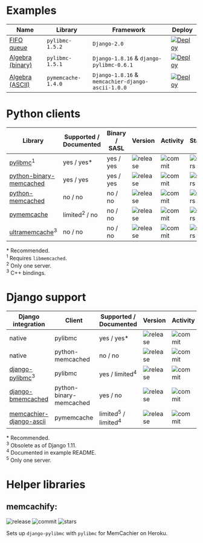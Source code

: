 # Examples

| Name | Library | Framework | Deploy |
| ---  | ---     | ---       | ---    |
| [FIFO queue](https://github.com/memcachier/examples-django2) | `pylibmc-1.5.2` | `Django-2.0` | [![Deploy](https://www.herokucdn.com/deploy/button.png)](https://heroku.com/deploy?template=http://github.com/memcachier/examples-django2) |
| [Algebra (binary)](https://github.com/memcachier/examples-django) | `pylibmc-1.5.1` | `Django-1.8.16` & `django-pylibmc-0.6.1` | [![Deploy](https://www.herokucdn.com/deploy/button.png)](https://heroku.com/deploy?template=http://github.com/memcachier/examples-django) |
| [Algebra (ASCII)](https://github.com/memcachier/examples-django3) | `pymemcache-1.4.0` | `Django-1.8.16` & `memcachier-django-ascii-1.0.0` | [![Deploy](https://www.herokucdn.com/deploy/button.png)](https://heroku.com/deploy?template=http://github.com/memcachier/examples-django3) |


# Python clients

| Library | Supported / Documented | Binary / SASL | Version | Activity | Stars |
| ---     | ---                    | ---           | ---     | ---      | ---   |
| [pylibmc](https://github.com/lericson/pylibmc)<sup>1</sup> | yes / yes\* | yes / yes |  ![release](https://img.shields.io/pypi/v/pylibmc.svg?maxAge=3600) | ![commit](https://img.shields.io/github/last-commit/lericson/pylibmc/master.svg?maxAge=3600) | ![stars](https://img.shields.io/github/stars/lericson/pylibmc.svg?style=social&maxAge=3600) |
| [python-binary-memcached](https://github.com/jaysonsantos/python-binary-memcached) | yes / yes | yes / yes | ![release](https://img.shields.io/pypi/v/python-binary-memcached.svg?maxAge=3600) | ![commit](https://img.shields.io/github/last-commit/jaysonsantos/python-binary-memcached/master.svg?maxAge=3600) | ![stars](https://img.shields.io/github/stars/jaysonsantos/python-binary-memcached.svg?style=social&maxAge=3600) |
| [python-memcached](https://github.com/linsomniac/python-memcached) | no / no | no / no |   ![release](https://img.shields.io/pypi/v/python-memcached.svg?maxAge=3600) | ![commit](https://img.shields.io/github/last-commit/linsomniac/python-memcached/master.svg?maxAge=3600) | ![stars](https://img.shields.io/github/stars/linsomniac/python-memcached.svg?style=social&maxAge=3600) |
| [pymemcache](https://github.com/pinterest/pymemcache) | limited<sup>2</sup> / no | no / no |   ![release](https://img.shields.io/pypi/v/pymemcache.svg?maxAge=3600) | ![commit](https://img.shields.io/github/last-commit/pinterest/pymemcache/master.svg?maxAge=3600) | ![stars](https://img.shields.io/github/stars/pinterest/pymemcache.svg?style=social&maxAge=3600) |
| [ultramemcache](https://github.com/esnme/ultramemcache)<sup>3</sup> | no / no | no / no |   ![release](https://img.shields.io/pypi/v/umemcache.svg?maxAge=3600) | ![commit](https://img.shields.io/github/last-commit/esnme/ultramemcache/master.svg?maxAge=3600) | ![stars](https://img.shields.io/github/stars/esnme/ultramemcache.svg?style=social&maxAge=3600) |

\* Recommended.  
<sup>1</sup> Requires `libmemcached`.  
<sup>2</sup> Only one server.  
<sup>3</sup> C++ bindings.

# Django support

| Django integration | Client | Supported / Documented | Version | Activity | Stars |
| ---                | ---    | ---       | ---     | ---      | ---   |
| native | pylibmc | yes / yes* | ![release](https://img.shields.io/pypi/v/django.svg?maxAge=3600) | ![commit](https://img.shields.io/github/last-commit/django/django/master.svg?maxAge=3600) | ![stars](https://img.shields.io/github/stars/django/django.svg?style=social&maxAge=3600) |
| native | python-memcached | no / no | ![release](https://img.shields.io/pypi/v/django.svg?maxAge=3600) | ![commit](https://img.shields.io/github/last-commit/django/django/master.svg?maxAge=3600) | ![stars](https://img.shields.io/github/stars/django/django.svg?style=social&maxAge=3600) |
| [django-pylibmc](https://github.com/django-pylibmc/django-pylibmc)<sup>3</sup> | pylibmc | yes / limited<sup>4</sup> | ![release](https://img.shields.io/pypi/v/django-pylibmc.svg?maxAge=3600) | ![commit](https://img.shields.io/github/last-commit/django-pylibmc/django-pylibmc/master.svg?maxAge=3600) | ![stars](https://img.shields.io/github/stars/django-pylibmc/django-pylibmc.svg?style=social&maxAge=3600) |
| [django-bmemcached](https://github.com/jaysonsantos/django-bmemcached) | python-binary-memcached | yes / no | ![release](https://img.shields.io/pypi/v/django-bmemcached.svg?maxAge=3600) | ![commit](https://img.shields.io/github/last-commit/jaysonsantos/django-bmemcached/master.svg?maxAge=3600) | ![stars](https://img.shields.io/github/stars/jaysonsantos/django-bmemcached.svg?style=social&maxAge=3600) |
| [memcachier-django-ascii](https://github.com/memcachier/django-ascii) | pymemcache | limited<sup>5</sup> / limited<sup>4</sup> | ![release](https://img.shields.io/pypi/v/memcachier-django-ascii.svg?maxAge=3600) | ![commit](https://img.shields.io/github/last-commit/memcachier/django-ascii/master.svg?maxAge=3600) | ![stars](https://img.shields.io/github/stars/memcachier/django-ascii.svg?style=social&maxAge=3600) |

\* Recommended.  
<sup>3</sup> Obsolete as of Django 1.11.  
<sup>4</sup> Documented in example README.  
<sup>5</sup> Only one server.

# Helper libraries

## memcachify:
![release](https://img.shields.io/github/tag/rdegges/django-heroku-memcacheify.svg?maxAge=3600) ![commit](https://img.shields.io/github/last-commit/rdegges/django-heroku-memcacheify/master.svg?maxAge=3600) ![stars](https://img.shields.io/github/stars/rdegges/django-heroku-memcacheify.svg?style=social&maxAge=3600)

Sets up `django-pylibmc` with `pylibmc` for MemCachier on Heroku.


<!-- ## TODO: Flask support (via Werkzeug)  -->
